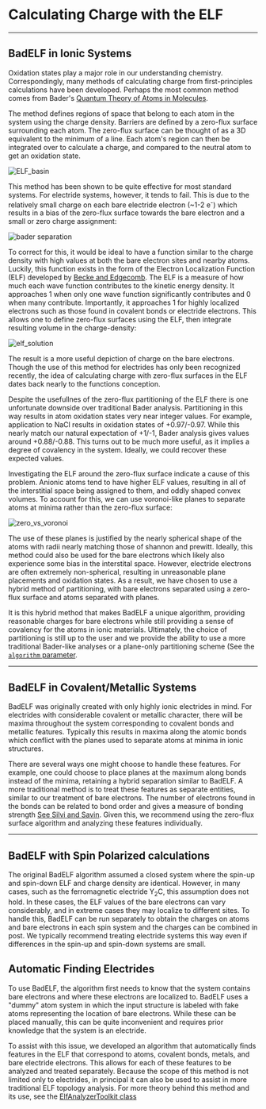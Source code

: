 # Calculating Charge with the ELF

--------------------------------------------------------------------------------

## BadELF in Ionic Systems

Oxidation states play a major role in our understanding chemistry. Correspondingly, many methods of calculating charge from first-principles calculations have been developed. Perhaps the most common method comes from Bader's [Quantum Theory of Atoms in Molecules](https://onlinelibrary.wiley.com/doi/book/10.1002/9783527610709).

The method defines regions of space that belong to each atom in the system using the charge density. Barriers are defined by a zero-flux surface surrounding each atom. The zero-flux surface can be thought of as a 3D equivalent to the minimum of a line. Each atom's region can then be integrated over to calculate a charge, and compared to the neutral atom to get an oxidation state.

![ELF_basin](../images/bader_separation.png)

This method has been shown to be quite effective for most standard systems. For electride systems, however, it tends to fail. This is due to the relatively small charge on each bare electride electron (~1-2 e<sup>-</sup>) which results in a bias of the zero-flux surface towards the bare electron and a small or zero charge assignment:

![bader separation](../images/bader_problem.png)

To correct for this, it would be ideal to have a function similar to the charge density with high values at both the bare electron sites and nearby atoms. Luckily, this function exists in the form of the Electron Localization Function (ELF) developed by [Becke and Edgecomb](https://doi.org/10.1063/1.458517). The ELF is a measure of how much each wave function contributes to the kinetic energy density. It approaches 1 when only one wave function significantly contributes and 0 when many contribute. Importantly, it approaches 1 for highly localized electrons such as those found in covalent bonds or electride electrons. This allows one to define zero-flux surfaces using the ELF, then integrate resulting volume in the charge-density:

![elf_solution](../images/ELF_solution.png)

The result is a more useful depiction of charge on the bare electrons. Though the use of this method for electrides has only been recognized recently, the idea of calculating charge with zero-flux surfaces in the ELF dates back nearly to the functions conception.

Despite the usefullnes of the zero-flux partitioning of the ELF there is one unfortunate downside over traditional Bader analysis. Partitioning in this way results in atom oxidation states very near integer values. For example, application to NaCl results in oxidation states of +0.97/-0.97. While this nearly match our natural expectation of +1/-1, Bader analysis gives values around +0.88/-0.88. This turns out to be much more useful, as it implies a degree of covalency in the system. Ideally, we could recover these expected values.

Investigating the ELF around the zero-flux surface indicate a cause of this problem. Anionic atoms tend to have higher ELF values, resulting in all of the interstitial space being assigned to them, and oddly shaped convex volumes. To account for this, we can use voronoi-like planes to separate atoms at minima rather than the zero-flux surface:

![zero_vs_voronoi](../images/zero_vs_voronoi.png)

The use of these planes is justified by the nearly spherical shape of the atoms with radii nearly matching those of shannon and prewitt. Ideally, this method could also be used for the bare electrons which likely also experience some bias in the interstital space. However, electride electrons are often extremely non-spherical, resulting in unreasonable plane placements and oxidation states. As a result, we have chosen to use a hybrid method of partitioning, with bare electrons separated using a zero-flux surface and atoms separated with planes.

It is this hybrid method that makes BadELF a unique algorithm, providing reasonable charges for bare electrons while still providing a sense of covalency for the atoms in ionic materials. Ultimately, the choice of partitioning is still up to the user and we provide the ability to use a more traditional Bader-like analyses or a plane-only partitioning scheme (See the [`algorithm` parameter](../toolkit/parameters).

--------------------------------------------------------------------------------

## BadELF in Covalent/Metallic Systems

BadELF was originally created with only highly ionic electrides in mind. For electrides with considerable covalent or metallic character, there will be maxima throughout the system corresponding to covalent bonds and metallic features. Typically this results in maxima along the atomic bonds which conflict with the planes used to separate atoms at minima in ionic structures.

There are several ways one might choose to handle these features. For example, one could choose to place planes at the maximum along bonds instead of the minima, retaining a hybrid separation similar to BadELF. A more traditional method is to treat these features as separate entities, similar to our treatment of bare electrons. The number of electrons found in the bonds can be related to bond order and gives a measure of bonding strength [See Silvi and Savin](https://www.nature.com/articles/371683a0). Given this, we recommend using the zero-flux surface algorithm and analyzing these features individually.

--------------------------------------------------------------------------------

## BadELF with Spin Polarized calculations

The original BadELF algorithm assumed a closed system where the spin-up and spin-down ELF and charge density are identical. However, in many cases, such as the ferromagnetic electride Y<sub>2</sub>C, this assumption does not hold. In these cases, the ELF values of the bare electrons can vary considerably, and in extreme cases they may localize to different sites. To handle this, BadELF can be run separately to obtain the charges on atoms and bare electrons in each spin system and the charges can be combined in post. We typically recommend treating electride systems this way even if differences in the spin-up and spin-down systems are small.

## Automatic Finding Electrides

To use BadELF, the algorithm first needs to know that the system contains bare electrons and where these electrons are localized to. BadELF uses a "dummy" atom system in which the input structure is labeled with fake atoms representing the location of bare electrons. While these can be placed manually, this can be quite inconvenient and requires prior knowledge that the system is an electride.

To assist with this issue, we developed an algorithm that automatically finds features in the ELF that correspond to atoms, covalent bonds, metals, and bare electride electrons. This allows for each of these features to be analyzed and treated separately. Because the scope of this method is not limited only to electrides, in principal it can also be used to assist in more traditional ELF topology analysis. For more theory behind this method and its use, see the [ElfAnalyzerToolkit class](../finder/background)
